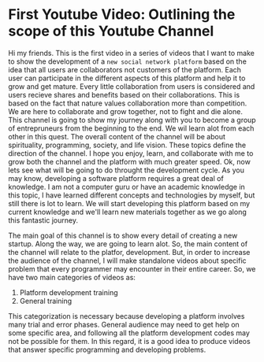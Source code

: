 # First Youtube Video: Outlining the scope of this Youtube Channel
Hi my friends. This is the first video in a series of videos that I want to make to show the development of a `new social network platform` based on the idea that all users are collaborators not customers of the platform. Each user can participate in the different aspects of this platform and help it to grow and get mature. Every little collaboration from users is considered and users recieve shares and benefits based on their collaborations. This is based on the fact that nature values collaboration more than competition. We are here to collaborate and grow together, not to fight and die alone. 
This channel is going to show my journey along with you to become a group of entrepruneurs from the beginning to the end. We wil learn alot from each other in this quest. 
The overall content of the channel will be about spirituality, programming, society, and life vision. These topics define the direction of the channel. I hope you enjoy, learn, and collaborate with me to grow both the channel and the platform with much greater speed. Ok, now lets see what will be going to do throught the development cycle. As you may know, developing a software platform requires a great deal of knowledge. I am not a computer guru or have an academic knowledge in this topic, I have learned different concepts and technologies by myself, but still there is lot to learn. We will start developing this platform based on my current knowledge and we'll learn new materials together as we go along this fantastic journey. 

The main goal of this channel is to show every detail of creating a new startup. Along the way, we are going to learn alot. So, the main content of the channel will relate to the platfor, development. But, in order to increase the audience of the channel, I will make standalone videos about specific problem that every programmer may encounter in their entire career. So, we have two main categories of videos as:
1. Platform development training
2. General training

This categorization is necessary because developing a platform involves many trial and error phases. General audience may need to get help on some specific area, and following all the platform development codes may not be possible for them. In this regard, it is a good idea to produce videos that answer specific programming and developing problems. 

